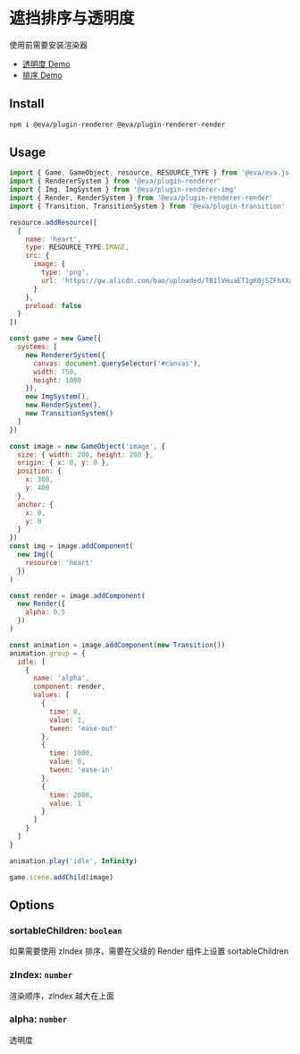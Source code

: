# 遮挡排序与透明度

使用前需要安装渲染器

- [透明度 Demo](https://eva.js.org/playground/#/render/alpha)
- [排序 Demo](https://eva.js.org/playground/#/render/sort)

## Install

```bash
npm i @eva/plugin-renderer @eva/plugin-renderer-render
```

## Usage

```js
import { Game, GameObject, resource, RESOURCE_TYPE } from '@eva/eva.js'
import { RendererSystem } from '@eva/plugin-renderer'
import { Img, ImgSystem } from '@eva/plugin-renderer-img'
import { Render, RenderSystem } from '@eva/plugin-renderer-render'
import { Transition, TransitionSystem } from '@eva/plugin-transition'

resource.addResource([
  {
    name: 'heart',
    type: RESOURCE_TYPE.IMAGE,
    src: {
      image: {
        type: 'png',
        url: 'https://gw.alicdn.com/bao/uploaded/TB1lVHuaET1gK0jSZFhXXaAtVXa-200-200.png'
      }
    },
    preload: false
  }
])

const game = new Game({
  systems: [
    new RendererSystem({
      canvas: document.querySelector('#canvas'),
      width: 750,
      height: 1000
    }),
    new ImgSystem(),
    new RenderSystem(),
    new TransitionSystem()
  ]
})

const image = new GameObject('image', {
  size: { width: 200, height: 200 },
  origin: { x: 0, y: 0 },
  position: {
    x: 300,
    y: 400
  },
  anchor: {
    x: 0,
    y: 0
  }
})
const img = image.addComponent(
  new Img({
    resource: 'heart'
  })
)

const render = image.addComponent(
  new Render({
    alpha: 0.5
  })
)

const animation = image.addComponent(new Transition())
animation.group = {
  idle: [
    {
      name: 'alpha',
      component: render,
      values: [
        {
          time: 0,
          value: 1,
          tween: 'ease-out'
        },
        {
          time: 1000,
          value: 0,
          tween: 'ease-in'
        },
        {
          time: 2000,
          value: 1
        }
      ]
    }
  ]
}

animation.play('idle', Infinity)

game.scene.addChild(image)
```

## Options

### sortableChildren: `boolean` 

如果需要使用 zIndex 排序，需要在父级的 Render 组件上设置 sortableChildren

### zIndex: `number` 

渲染顺序，zIndex 越大在上面

### alpha: `number` 

透明度

<br/>
<br/>
<br/>
<br/>
<br/>